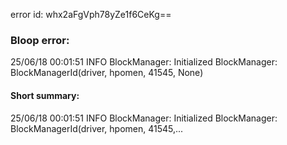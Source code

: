 error id: whx2aFgVph78yZe1f6CeKg==
### Bloop error:

25/06/18 00:01:51 INFO BlockManager: Initialized BlockManager: BlockManagerId(driver, hpomen, 41545, None)
#### Short summary: 

25/06/18 00:01:51 INFO BlockManager: Initialized BlockManager: BlockManagerId(driver, hpomen, 41545,...